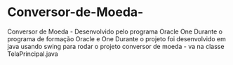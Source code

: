 # Conversor-de-Moeda-
Conversor de Moeda - Desenvolvido pelo programa Oracle One
Durante o programa de formação Oracle e One 
Durante o projeto foi desenvolvido em java usando swing 
para rodar o projeto conversor  de moeda - va na classe TelaPrincipal.java
